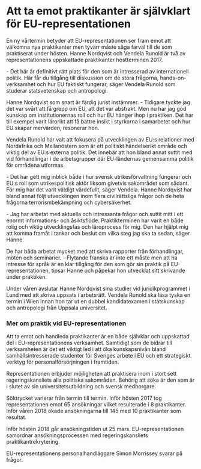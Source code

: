 # Att ta emot praktikanter är självklart för EU-representationen

En ny vårtermin betyder att EU\-representationen ser fram emot att välkomna nya praktikanter men tyvärr måste säga farväl till de som praktiserat under hösten. Hanne Nordqvist och Vendela Runold är två av representationens uppskattade praktikanter höstterminen 2017\.


\- Det här är definitivt rätt plats för den som är intresserad av internationell politik. Här får du tillgång till diskussion om de stora frågorna, hands\-on\- verksamhet och hur EU faktiskt fungerar, säger Vendela Runold som studerar statsvetenskap och antropologi.

Hanne Nordqvist som snart är färdig jurist instämmer.
\- Tidigare tyckte jag det var svårt att få grepp om EU, att det var abstrakt. Men nu har jag god kunskap om institutionernas roll och hur EU hänger ihop i praktiken. Det har till exempel varit lärorikt att få bättre insikt i styrkorna i samarbetet och hur EU skapar mervärden, resonerar hon.

Vendela Runold har valt att fokusera på utvecklingen av EU:s relationer med Nordafrika och Mellanöstern som är ett politiskt händelserikt område och viktig del av EU:s externa politik. Det innebär att hon bland annat suttit med vid förhandlingar i de arbetsgrupper där EU\-ländernas gemensamma politik för områdena utformas.

\- Det har gett mig inblick både i hur svensk utrikesförvaltning fungerar och EU:s roll som utrikespolitisk aktör liksom givetvis sakområdet som sådant. För mig har det varit väldigt värdefullt, säger Vendela.
Hanne Nordqvist har bland annat följt utvecklingen inom flera civilrättsliga frågor och de heta frågorna terrorismbekämpning och cybersäkerhet.

\- Jag har arbetat med aktuella och intressanta frågor och suttit mitt i ett enormt informations\- och åsiktsflöde. Praktikterminen har varit en både rolig och viktig utvecklingsfas och läroprocess för mig. Den har hjälpt mig att komma framåt i tankar och beslut om vilka steg jag ska ta sedan, säger Hanne.

De har båda arbetat mycket med att skriva rapporter från förhandlingar, möten och seminarier.
\- Flytande franska är inte ett måste men att ha intresse för språk är en klar tillgång för den som gör sin praktik på EU\-representationen, tipsar Hanne och påpekar hon utvecklat sitt skrivande under praktiken.

Under våren avslutar Hanne Nordqvist sina studier vid juridikprogrammet i Lund med att skriva uppsats i arbetsrätt. Vendela Runold ska läsa tyska en termin i Wien innan hon tar ut en dubbel kandidatexamen i statskunskap och antropologi från Uppsala universitet.

### Mer om praktik vid EU\-representationen

Att ta emot och handleda praktikanter är en både självklar och uppskattad del i EU\-representationens verksamhet. Samtidigt som de bidrar till verksamheten är det ett viktigt led i att öka kunskapsnivån bland samhällsintresserade studenter för Sveriges arbete i EU och ett strategiskt verktyg för personalförsörjningen i framtiden.

Representationen erbjuder möjligheten att praktisera inom i stort sett regeringskansliets alla politiska sakområden. Behörig att söka är den som är i slutet av sin universitetsutbildning och svensk medborgare.

Söktrycket varierar från termin till termin. Inför hösten 2017 tog representationen emot 65 ansökningar vilket resulterade i 8 praktikanter. Inför våren 2018 ökade ansökningarna till 145 med 10 praktikanter som resultat.

Inför hösten 2018 går ansökningstiden ut 25 mars. EU\-representationen samordnar ansökningsprocessen med regeringskansliets praktikantrekrytering.

EU\-representationens personalhandläggare Simon Morrissey svarar på frågor.
